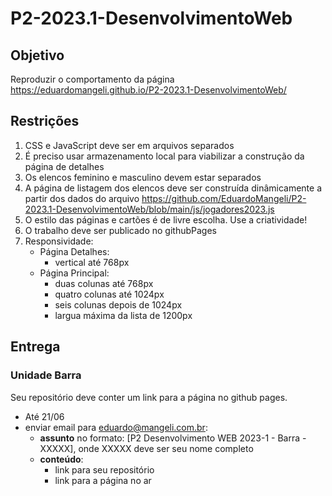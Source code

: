 # P2-2023.1-DesenvolvimentoWeb

## Objetivo
Reproduzir o comportamento da página https://eduardomangeli.github.io/P2-2023.1-DesenvolvimentoWeb/

## Restrições
1. CSS e JavaScript deve ser em arquivos separados
2. É preciso usar armazenamento local para viabilizar a construção da página de detalhes
3. Os elencos feminino e masculino devem estar separados
4. A página de listagem dos elencos deve ser construída dinâmicamente a partir dos dados do arquivo https://github.com/EduardoMangeli/P2-2023.1-DesenvolvimentoWeb/blob/main/js/jogadores2023.js
5. O estilo das páginas e cartões é de livre escolha. Use a criatividade!
6. O trabalho deve ser publicado no githubPages
7. Responsividade:
   - Página Detalhes:
      - vertical até 768px
   - Página Principal:
      - duas colunas até 768px
      - quatro colunas até 1024px
      - seis colunas depois de 1024px
      - largua máxima da lista de 1200px

## Entrega
### Unidade Barra
Seu repositório deve conter um link para a página no github pages.

- Até 21/06
- enviar email para eduardo@mangeli.com.br:
   - **assunto** no formato: \[P2 Desenvolvimento WEB 2023-1 - Barra - XXXXX\], onde XXXXX deve ser seu nome completo
   - **conteúdo**:
      - link para seu repositório
      - link para a página no ar
